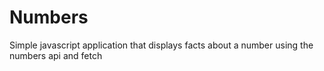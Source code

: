 # Numbers
Simple javascript application that displays facts about a number using the numbers api and fetch

